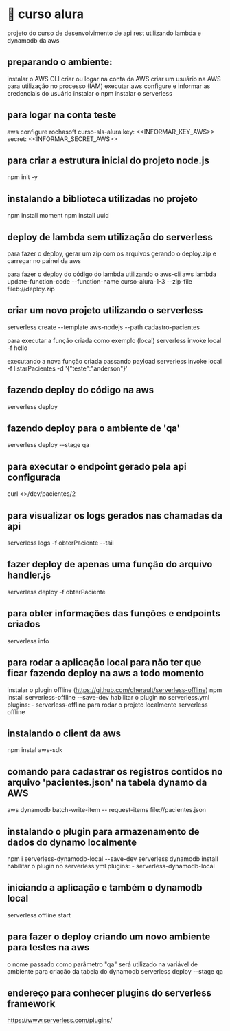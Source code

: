 # 📗 curso alura
projeto do curso de desenvolvimento de api rest utilizando lambda e dynamodb da aws

## preparando o ambiente:
  instalar o AWS CLI
  criar ou logar na conta da AWS
  criar um usuário na AWS para utilização no processo (IAM)
  executar aws configure e informar as credenciais do usuário
  instalar o npm
  instalar o serverless

## para logar na conta teste 
  aws configure 
  rochasoft
  curso-sls-alura
  key: <<INFORMAR_KEY_AWS>>
  secret: <<INFORMAR_SECRET_AWS>>

## para criar a estrutura inicial do projeto node.js
  npm init -y

## instalando a biblioteca utilizadas no projeto
  npm install moment
  npm install uuid

## deploy de lambda sem utilização do serverless
  para fazer o deploy, gerar um zip com os arquivos gerando o deploy.zip e carregar no painel da aws
  
  para fazer o deploy do código do lambda utilizando o aws-cli
  aws lambda update-function-code --function-name curso-alura-1-3 --zip-file fileb://deploy.zip

## criar um novo projeto utilizando o serverless
  serverless create --template aws-nodejs --path cadastro-pacientes
  
  para executar a função criada como exemplo (local)
  serverless invoke local -f hello

  executando a nova função criada passando payload
  serverless invoke local -f listarPacientes -d '{"teste":"anderson"}'

## fazendo deploy do código na aws
  serverless deploy

## fazendo deploy para o ambiente de 'qa'
  serverless deploy --stage qa

## para executar o endpoint gerado pela api configurada
  curl <<endpoint>>/dev/pacientes/2

## para visualizar os logs gerados nas chamadas da api
  serverless logs -f obterPaciente --tail

## fazer deploy de apenas uma função do arquivo handler.js
  serverless deploy -f obterPaciente

## para obter informações das funções e endpoints criados
  serverless info

## para rodar a aplicação local para não ter que ficar fazendo deploy na aws a todo momento
  instalar o plugin offline (https://github.com/dherault/serverless-offline)
  npm install serverless-offline --save-dev
  habilitar o plugin no serverless.yml
    plugins:
    - serverless-offline
  para rodar o projeto localmente
    serverless offline

## instalando o client da aws
  npm instal aws-sdk 

## comando para cadastrar os registros contidos no arquivo 'pacientes.json' na tabela dynamo da AWS
  aws dynamodb batch-write-item -- request-items file://pacientes.json

## instalando o plugin para armazenamento de dados do dynamo localmente
  npm i serverless-dynamodb-local --save-dev
  serverless dynamodb install
  habilitar o plugin no serverless.yml
    plugins:
    - serverless-dynamodb-local
  
## iniciando a aplicação e também o dynamodb local
  serverless offline start

## para fazer o deploy criando um novo ambiente para testes na aws
  o nome passado como parâmetro "qa" será utilizado na variável de ambiente para criação da tabela do dynamodb
  serverless deploy --stage qa

## endereço para conhecer plugins do serverless framework
  https://www.serverless.com/plugins/






